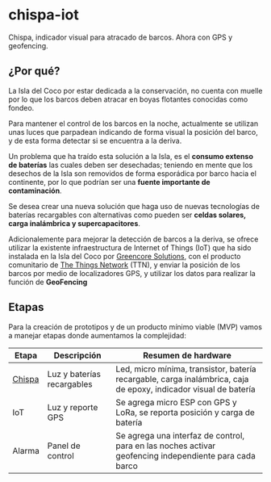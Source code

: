 # chispa-iot
Chispa, indicador visual para atracado de barcos. Ahora con GPS y geofencing.

## ¿Por qué?

La Isla del Coco por estar dedicada a la conservación, no cuenta con muelle por lo que los barcos deben atracar en boyas flotantes conocidas como fondeo.

Para mantener el control de los barcos en la noche, actualmente se utilizan unas luces que parpadean indicando de forma visual la posición del barco, y de esta forma detectar si se encuentra a la deriva.

Un problema que ha traído esta solución a la Isla, es el **consumo extenso de baterías** las cuales deben ser desechadas; teniendo en mente que los desechos de la Isla son removidos de forma esporádica por barco hacia el continente, por lo que podrían ser una **fuente importante de contaminación**.

Se desea crear una nueva solución que haga uso de nuevas tecnologías de baterías recargables con alternativas como pueden ser **celdas solares, carga inalámbrica y supercapacitores**.

Adicionalemente para mejorar la detección de barcos a la deriva, se ofrece utilizar la existente infraestructura de Internet of Things (IoT) que ha sido instalada en la Isla del Coco por [Greencore Solutions](https://www.greencore.co.cr/), con el producto comunitario de [The Things Network](https://www.thethingsnetwork.org/) (TTN), y enviar la posición de los barcos por medio de localizadores GPS, y utilizar los datos para realizar la función de **GeoFencing**


## Etapas

Para la creación de prototipos y de un producto mínimo viable (MVP) vamos a manejar etapas donde aumentamos la complejidad:

|Etapa|Descripción|Resumen de hardware|
|-----|-----------|-------------------|
|[Chispa](https://github.com/fede2cr/chispa-iot/blob/master/Chispa.md)|Luz y baterías recargables|Led, micro mínima, transistor, batería recargable, carga inalámbrica, caja de epoxy, indicador visual de batería|
|IoT|Luz y reporte GPS|Se agrega micro ESP con GPS y LoRa, se reporta posición y carga de batería|
|Alarma|Panel de control|Se agrega una interfaz de control, para en las noches activar geofencing independiente para cada barco|
